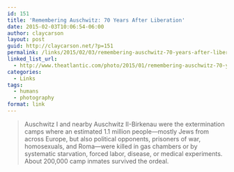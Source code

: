 ```yaml
---
id: 151
title: 'Remembering Auschwitz: 70 Years After Liberation'
date: 2015-02-03T10:06:54-06:00
author: claycarson
layout: post
guid: http://claycarson.net/?p=151
permalink: /links/2015/02/03/remembering-auschwitz-70-years-after-liberation/
linked_list_url:
  - http://www.theatlantic.com/photo/2015/01/remembering-auschwitz-70-years-after-liberation/384835/
categories:
  - Links
tags:
  - humans
  - photography
format: link
---
```

<blockquote>
  Auschwitz I and nearby Auschwitz II-Birkenau were the extermination camps where an estimated 1.1 million people—mostly Jews from across Europe, but also political opponents, prisoners of war, homosexuals, and Roma—were killed in gas chambers or by systematic starvation, forced labor, disease, or medical experiments. About 200,000 camp inmates survived the ordeal.
</blockquote>